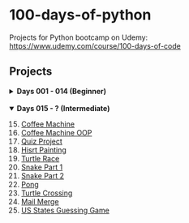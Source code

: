 # 100-days-of-python
Projects for Python bootcamp on Udemy: https://www.udemy.com/course/100-days-of-code

## Projects
<details >
<summary><b>Days 001 - 014 (Beginner)</b></summary>

1. [Band Name Generator](https://github.com/michelletan/100-days-of-python/tree/main/001%20-%20Band%20Name%20Generator)
2. [Tip Calculator](https://github.com/michelletan/100-days-of-python/tree/main/002%20-%20Tip%20Calculator)
3. [Treasure Island](https://github.com/michelletan/100-days-of-python/tree/main/003%20-%20Treasure%20Island)
4. [Rock Paper Scissors](https://github.com/michelletan/100-days-of-python/tree/main/004%20-%20Rock%20Paper%20Scissors)
5. [Password Generator](https://github.com/michelletan/100-days-of-python/tree/main/005%20-%20Password%20Generator)
6. [Escaping the Maze](https://github.com/michelletan/100-days-of-python/tree/main/006%20-%20Escaping%20the%20Maze)
7. [Hangman](https://github.com/michelletan/100-days-of-python/tree/main/007%20-%20Hangman)
8. [Caesar Cipher](https://github.com/michelletan/100-days-of-python/tree/main/008%20-%20Caesar%20Cipher)
9. [Secret Auction](https://github.com/michelletan/100-days-of-python/tree/main/009%20-%20Secret%20Auction)
10. [Calculator](https://github.com/michelletan/100-days-of-python/tree/main/010%20-%20Calculator)
11. [Blackjack](https://github.com/michelletan/100-days-of-python/tree/main/011%20-%20Blackjack)
12. [Number Guessing Game](https://github.com/michelletan/100-days-of-python/tree/main/012%20-%20Number%20Guessing%20Game)
13. Debugging (No project)
14. [Higher Lower Game](https://github.com/michelletan/100-days-of-python/tree/main/014%20-%20Higher%20Lower%20Game)
<br />
</details>
<br />
<details open>
<summary><b>Days 015 - ? (Intermediate)</b></summary>

15. [Coffee Machine](https://github.com/michelletan/100-days-of-python/tree/main/015%20-%20Coffee%20Machine)
16. [Coffee Machine OOP](https://github.com/michelletan/100-days-of-python/tree/main/016%20-%20Coffee%20Machine%20%28OOP%29)
17. [Quiz Project](https://github.com/michelletan/100-days-of-python/tree/main/017%20-%20Quiz%20Project)
18. [Hisrt Painting](https://github.com/michelletan/100-days-of-python/tree/main/018%20-%20Hirst%20Painting)
19. [Turtle Race](https://github.com/michelletan/100-days-of-python/tree/main/019%20-%20Turtle%20Race)
20. [Snake Part 1](https://github.com/michelletan/100-days-of-python/tree/main/020%20-%20Snake%20Part%201)
21. [Snake Part 2](https://github.com/michelletan/100-days-of-python/tree/main/021%20-%20Snake%20Part%202)
22. [Pong](https://github.com/michelletan/100-days-of-python/tree/main/022%20-%20Pong)
23. [Turtle Crossing](https://github.com/michelletan/100-days-of-python/tree/main/023%20-%20Turtle%20Crossing)
24. [Mail Merge](https://github.com/michelletan/100-days-of-python/tree/main/024%20-%20Mail%20Merge)
25. [US States Guessing Game](https://github.com/michelletan/100-days-of-python/tree/main/025%20-%20US%20States%20Guessing%20Game)
</details>
